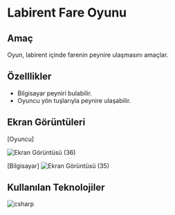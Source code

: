 # Labirent Fare Oyunu

## Amaç

Oyun, labirent içinde farenin peynire ulaşmasını amaçlar.

## Özelllikler

* Bilgisayar peyniri bulabilir.
* Oyuncu yön tuşlarıyla peynire ulaşabilir.

## Ekran Görüntüleri

[Oyuncu]

![Ekran Görüntüsü (36)](https://user-images.githubusercontent.com/48556212/71690763-b1e39000-2db6-11ea-938b-b8f93d28edf1.png)

[Bilgisayar]
![Ekran Görüntüsü (35)](https://user-images.githubusercontent.com/48556212/71691331-24a13b00-2db8-11ea-856b-8dce2b828d45.png)

## Kullanılan Teknolojiler

![csharp](https://user-images.githubusercontent.com/48556212/71685279-de90ab00-2da8-11ea-97f7-3489f6ab5f19.png)

